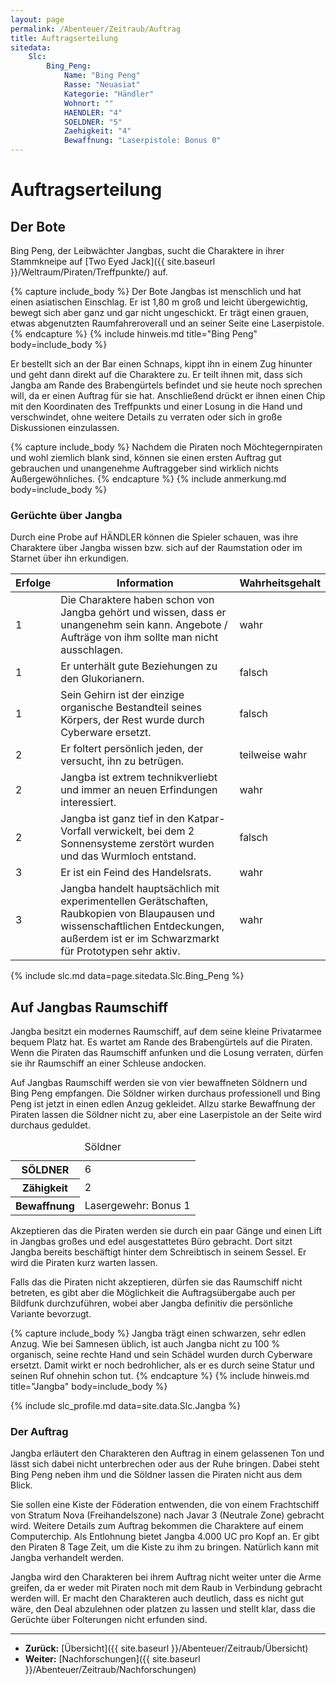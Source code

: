 ```yaml
---
layout: page
permalink: /Abenteuer/Zeitraub/Auftrag
title: Auftragserteilung
sitedata:
    Slc:
        Bing_Peng:
            Name: "Bing Peng"
            Rasse: "Neuasiat"
            Kategorie: "Händler"
            Wohnort: ""
            HAENDLER: "4"
            SOELDNER: "5"
            Zaehigkeit: "4"
            Bewaffnung: "Laserpistole: Bonus 0"
---
```


# Auftragserteilung

## Der Bote

Bing Peng, der Leibwächter Jangbas, sucht die Charaktere in ihrer Stammkneipe auf [Two Eyed Jack]({{ site.baseurl }}/Weltraum/Piraten/Treffpunkte/) auf.

{% capture include_body %}
Der Bote Jangbas ist menschlich und hat einen asiatischen Einschlag. Er ist 1,80 m groß und leicht übergewichtig, bewegt sich aber ganz und gar nicht ungeschickt. Er trägt einen grauen, etwas abgenutzten Raumfahreroverall und an seiner Seite eine Laserpistole.
{% endcapture %}
{% include hinweis.md title="Bing Peng" body=include_body %}

Er bestellt sich an der Bar einen Schnaps, kippt ihn in einem Zug hinunter und geht dann direkt auf die Charaktere zu. Er teilt ihnen mit, dass sich Jangba am Rande des Brabengürtels befindet und sie heute noch sprechen will, da er einen Auftrag für sie hat. Anschließend drückt er ihnen einen Chip mit den Koordinaten des Treffpunkts und einer Losung in die Hand und verschwindet, ohne weitere Details zu verraten oder sich in große Diskussionen einzulassen.

{% capture include_body %}
Nachdem die Piraten noch Möchtegernpiraten und wohl ziemlich blank sind, können sie einen ersten Auftrag gut gebrauchen und unangenehme Auftraggeber sind wirklich nichts Außergewöhnliches.
{% endcapture %}
{% include anmerkung.md body=include_body %}

### Gerüchte über Jangba

Durch eine Probe auf HÄNDLER können die Spieler schauen, was ihre Charaktere über Jangba wissen bzw. sich auf der Raumstation oder im Starnet über ihn erkundigen.

<table>
<thead>
<tr><th>Erfolge</th><th>Information</th><th>Wahrheitsgehalt</th></tr>
</thead>
<tbody>
<tr><td>1</td><td>Die Charaktere haben schon von Jangba gehört und wissen, dass er unangenehm sein kann. Angebote / Aufträge von ihm sollte man nicht ausschlagen.</td><td>wahr</td></tr>
<tr><td>1</td><td>Er unterhält gute Beziehungen zu den Glukorianern.</td><td>falsch</td></tr>
<tr><td>1</td><td>Sein Gehirn ist der einzige organische Bestandteil seines Körpers, der Rest wurde durch Cyberware ersetzt.</td><td>falsch</td></tr>
<tr><td>2</td><td>Er foltert persönlich jeden, der versucht, ihn zu betrügen.</td><td>teilweise wahr</td></tr>
<tr><td>2</td><td>Jangba ist extrem technikverliebt und immer an neuen Erfindungen interessiert.</td><td>wahr</td></tr>
<tr><td>2</td><td>Jangba ist ganz tief in den Katpar-Vorfall verwickelt, bei dem 2 Sonnensysteme zerstört wurden und das Wurmloch entstand.</td><td>falsch</td></tr>
<tr><td>3</td><td>Er ist ein Feind des Handelsrats.</td><td>wahr</td></tr>
<tr><td>3</td><td>Jangba handelt hauptsächlich mit experimentellen Gerätschaften, Raubkopien von Blaupausen und wissenschaftlichen Entdeckungen, außerdem ist er im Schwarzmarkt für Prototypen sehr aktiv.</td><td>wahr</td></tr>
</tbody>
</table>

{% include slc.md data=page.sitedata.Slc.Bing_Peng %}

## Auf Jangbas Raumschiff

Jangba besitzt ein modernes Raumschiff, auf dem seine kleine Privatarmee bequem Platz hat. Es wartet am Rande des Brabengürtels auf die Piraten. Wenn die Piraten das Raumschiff anfunken und die Losung verraten, dürfen sie ihr Raumschiff an einer Schleuse andocken.

Auf Jangbas Raumschiff werden sie von vier bewaffneten Söldnern und Bing Peng empfangen. Die Söldner wirken durchaus professionell und Bing Peng ist jetzt in einen edlen Anzug gekleidet. Allzu starke Bewaffnung der Piraten lassen die Söldner nicht zu, aber eine Laserpistole an der Seite wird durchaus geduldet.

<table>
<caption>Söldner</caption>
<tbody>
<tr><th>SÖLDNER</th><td>6</td></tr>
<tr><th>Zähigkeit</th><td>2</td></tr>
<tr><th>Bewaffnung</th><td>Lasergewehr: Bonus 1</td></tr>
</tbody>
</table>

Akzeptieren das die Piraten werden sie durch ein paar Gänge und einen Lift in Jangbas großes und edel ausgestattetes Büro gebracht. Dort sitzt Jangba bereits beschäftigt hinter dem Schreibtisch in seinem Sessel. Er wird die Piraten kurz warten lassen.

Falls das die Piraten nicht akzeptieren, dürfen sie das Raumschiff nicht betreten, es gibt aber die Möglichkeit die Auftragsübergabe auch per Bildfunk durchzuführen, wobei aber Jangba definitiv die persönliche Variante bevorzugt.

{% capture include_body %}
Jangba trägt einen schwarzen, sehr edlen Anzug. Wie bei Samnesen üblich, ist auch Jangba nicht zu 100 % organisch, seine rechte Hand und sein Schädel wurden durch Cyberware ersetzt. Damit wirkt er noch bedrohlicher, als er es durch seine Statur und seinen Ruf ohnehin schon tut.
{% endcapture %}
{% include hinweis.md title="Jangba" body=include_body %}

{% include slc_profile.md data=site.data.Slc.Jangba %}

### Der Auftrag

Jangba erläutert den Charakteren den Auftrag in einem gelassenen Ton und lässt sich dabei nicht unterbrechen oder aus der Ruhe bringen. Dabei steht Bing Peng neben ihm und die Söldner lassen die Piraten nicht aus dem Blick.

Sie sollen eine Kiste der Föderation entwenden, die von einem Frachtschiff von Stratum Nova (Freihandelszone) nach Javar 3 (Neutrale Zone) gebracht wird. Weitere Details zum Auftrag bekommen die Charaktere auf einem Computerchip. Als Entlohnung bietet Jangba 4.000 UC pro Kopf an. Er gibt den Piraten 8 Tage Zeit, um die Kiste zu ihm zu bringen. Natürlich kann mit Jangba verhandelt werden.

Jangba wird den Charakteren bei ihrem Auftrag nicht weiter unter die Arme greifen, da er weder mit Piraten noch mit dem Raub in Verbindung gebracht werden will. Er macht den Charakteren auch deutlich, dass es nicht gut wäre, den Deal abzulehnen oder platzen zu lassen und stellt klar, dass die Gerüchte über Folterungen nicht erfunden sind.

***

- **Zurück:** [Übersicht]({{ site.baseurl }}/Abenteuer/Zeitraub/Übersicht)
- **Weiter:** [Nachforschungen]({{ site.baseurl }}/Abenteuer/Zeitraub/Nachforschungen)
